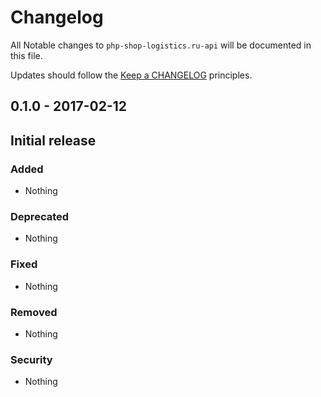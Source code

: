 # Changelog

All Notable changes to `php-shop-logistics.ru-api` will be documented in this file.

Updates should follow the [Keep a CHANGELOG](http://keepachangelog.com/) principles.

## 0.1.0 - 2017-02-12

## Initial release

### Added
- Nothing

### Deprecated
- Nothing

### Fixed
- Nothing

### Removed
- Nothing

### Security
- Nothing
